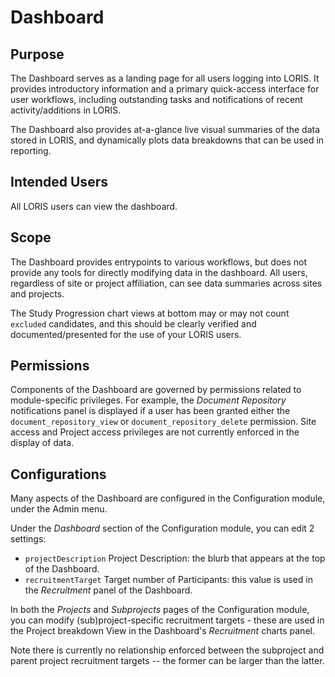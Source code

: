 # Dashboard

## Purpose

The Dashboard serves as a landing page for all users logging into LORIS.  It provides introductory information and a primary quick-access interface for user workflows, including outstanding tasks and notifications of recent activity/additions in LORIS.  

The Dashboard also provides at-a-glance live visual summaries of the data stored in LORIS, and dynamically plots data breakdowns that can be used in reporting. 

## Intended Users

All LORIS users can view the dashboard.

## Scope

The Dashboard provides entrypoints to various workflows, but does not provide any tools for directly modifying data in the dashboard. All users, regardless of site or project affiliation, can see data summaries across sites and projects. 

The Study Progression chart views at bottom may or may not count `excluded` candidates, and this should be clearly verified and documented/presented for the use of your LORIS users. 

## Permissions

Components of the Dashboard are governed by permissions related to module-specific privileges. For example, the _Document Repository_ notifications panel is displayed if a user has been granted either the `document_repository_view` or `document_repository_delete` permission. 
Site access and Project access privileges are not currently enforced in the display of data. 

## Configurations

Many aspects of the Dashboard are configured in the Configuration module, under the Admin menu. 

Under the _Dashboard_ section of the Configuration module, you can edit 2 settings: 
* `projectDescription` Project Description: the blurb that appears at the top of the Dashboard. 
* `recruitmentTarget` Target number of Participants: this value is used in the _Recruitment_ panel of the Dashboard. 

In both the _Projects_ and _Subprojects_ pages of the Configuration module, you can modify (sub)project-specific recruitment targets - these are used in the Project breakdown View in the Dashboard's _Recruitment_ charts panel.   

Note there is currently no relationship enforced between the subproject and parent project recruitment targets -- the former can be larger than the latter. 
